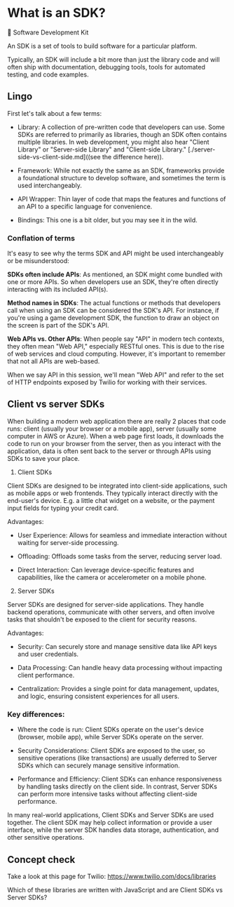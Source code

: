 # What is an SDK?

💼 Software Development Kit

An SDK is a set of tools to build software for a particular platform.

Typically, an SDK will include a bit more than just the library code and will
often ship with documentation, debugging tools, tools for automated testing,
and code examples.

## Lingo

First let's talk about a few terms:

* Library: A collection of pre-written code that developers can use. Some SDKs
  are referred to primarily as libraries, though an SDK often contains multiple
  libraries. In web development, you might also hear "Client Library" or
  "Server-side Library" and "Client-side Library."
  [./server-side-vs-client-side.md]((see the difference here)).

* Framework: While not exactly the same as an SDK, frameworks provide a
  foundational structure to develop software, and sometimes the term is used
  interchangeably.

* API Wrapper: Thin layer of code that maps the features and functions of an
  API to a specific language for convenience.

* Bindings: This one is a bit older, but you may see it in the wild.


### Conflation of terms

It's easy to see why the terms SDK and API might be used interchangeably or be
misunderstood:

**SDKs often include APIs**: As mentioned, an SDK might come bundled with one or
more APIs. So when developers use an SDK, they're often directly interacting
with its included API(s).

**Method names in SDKs**: The actual functions or methods that developers call when
using an SDK can be considered the SDK's API. For instance, if you're using a
game development SDK, the function to draw an object on the screen is part of
the SDK's API.

**Web APIs vs. Other APIs**: When people say "API" in modern tech contexts, they
often mean "Web API," especially RESTful ones. This is due to the rise of web
services and cloud computing. However, it's important to remember that not all
APIs are web-based.


When we say API in this session, we'll mean "Web API" and refer to the set of
HTTP endpoints exposed by Twilio for working with their services.

## Client vs server SDKs

When building a modern web application there are really 2 places that code
runs: client (usually your browser or a mobile app), server (usually some
computer in AWS or Azure). When a web page first loads, it downloads the code
to run on your browser from the server, then as you interact with the
application, data is often sent back to the server or through APIs using SDKs
to save your place.


1. Client SDKs

Client SDKs are designed to be integrated into client-side applications, such
as mobile apps or web frontends. They typically interact directly with the
end-user's device. E.g. a little chat widget on a website, or the payment input
fields for typing your credit card.

Advantages:

* User Experience: Allows for seamless and immediate interaction without
  waiting for server-side processing.

* Offloading: Offloads some tasks from the server, reducing server load.

* Direct Interaction: Can leverage device-specific features and capabilities,
  like the camera or accelerometer on a mobile phone.


2. Server SDKs

Server SDKs are designed for server-side applications. They handle backend
operations, communicate with other servers, and often involve tasks that
shouldn't be exposed to the client for security reasons.

Advantages:

* Security: Can securely store and manage sensitive data like API keys and user
  credentials.

* Data Processing: Can handle heavy data processing without impacting client
  performance.

* Centralization: Provides a single point for data management, updates, and
  logic, ensuring consistent experiences for all users.


### Key differences:

* Where the code is run: Client SDKs operate on the user's device (browser,
mobile app), while Server SDKs operate on the server.

* Security Considerations: Client SDKs are exposed to the user, so sensitive
operations (like transactions) are usually deferred to Server SDKs which can
securely manage sensitive information.

* Performance and Efficiency: Client SDKs can enhance responsiveness by handling
tasks directly on the client side. In contrast, Server SDKs can perform more
intensive tasks without affecting client-side performance.

In many real-world applications, Client SDKs and Server SDKs are used together.
The client SDK may help collect information or provide a user interface, while the
server SDK handles data storage, authentication, and other sensitive operations.


## Concept check

Take a look at this page for Twilio: https://www.twilio.com/docs/libraries

Which of these libraries are written with JavaScript and are Client SDKs vs Server SDKs?


